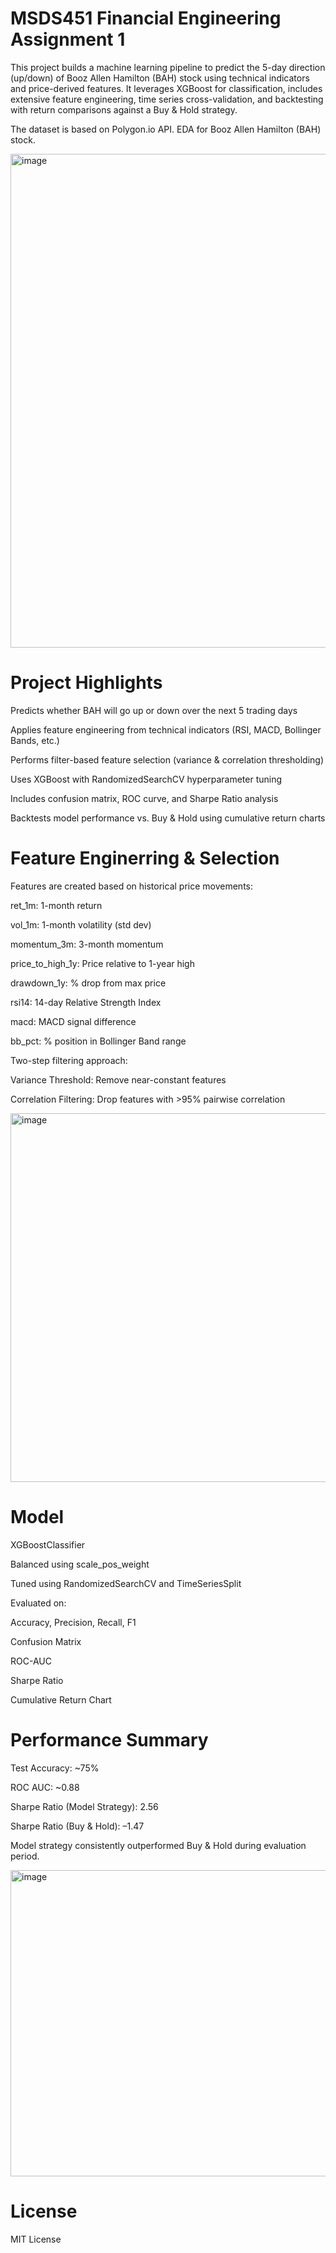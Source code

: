 # MSDS451 Financial Engineering Assignment 1

This project builds a machine learning pipeline to predict the 5-day direction (up/down) of Booz Allen Hamilton (BAH) stock using technical indicators and price-derived features. It leverages XGBoost for classification, includes extensive feature engineering, time series cross-validation, and backtesting with return comparisons against a Buy & Hold strategy.

The dataset is based on Polygon.io API. EDA for Booz Allen Hamilton (BAH) stock.

<img width="1390" height="790" alt="image" src="https://github.com/user-attachments/assets/f11d169c-7d2b-47a9-b18a-8e8ca36d6ae5" />


# Project Highlights

Predicts whether BAH will go up or down over the next 5 trading days

Applies feature engineering from technical indicators (RSI, MACD, Bollinger Bands, etc.)

Performs filter-based feature selection (variance & correlation thresholding)

Uses XGBoost with RandomizedSearchCV hyperparameter tuning

Includes confusion matrix, ROC curve, and Sharpe Ratio analysis

Backtests model performance vs. Buy & Hold using cumulative return charts

# Feature Enginerring & Selection
Features are created based on historical price movements:

ret_1m: 1-month return

vol_1m: 1-month volatility (std dev)

momentum_3m: 3-month momentum

price_to_high_1y: Price relative to 1-year high

drawdown_1y: % drop from max price

rsi14: 14-day Relative Strength Index

macd: MACD signal difference

bb_pct: % position in Bollinger Band range

Two-step filtering approach:

Variance Threshold: Remove near-constant features

Correlation Filtering: Drop features with >95% pairwise correlation

<img width="747" height="590" alt="image" src="https://github.com/user-attachments/assets/7cd179be-6b49-4d2d-b185-832e0c3544b8" />

# Model

XGBoostClassifier

Balanced using scale_pos_weight

Tuned using RandomizedSearchCV and TimeSeriesSplit

Evaluated on:

Accuracy, Precision, Recall, F1

Confusion Matrix

ROC-AUC

Sharpe Ratio

Cumulative Return Chart

# Performance Summary

Test Accuracy: ~75%

ROC AUC: ~0.88

Sharpe Ratio (Model Strategy): 2.56

Sharpe Ratio (Buy & Hold): –1.47

Model strategy consistently outperformed Buy & Hold during evaluation period.

<img width="990" height="490" alt="image" src="https://github.com/user-attachments/assets/35a74481-89f8-4af3-b2d9-49e468d8fac3" />

# License

MIT License



